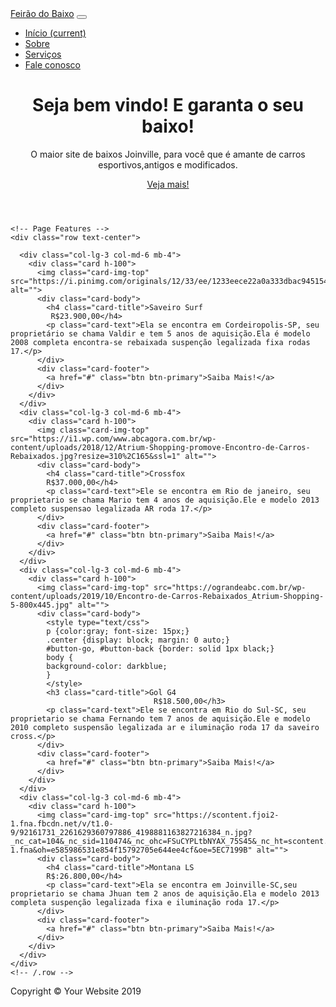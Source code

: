 <!DOCTYPE html>
<html lang="pt">

<head>

  <meta charset="utf-8">
  <meta name="viewport" content="width=device-width, initial-scale=1, shrink-to-fit=no">
  <meta name="description" content="">
  <meta name="author" content="">

  <title>Feirão do Baixo</title>

  <!-- Bootstrap core CSS -->
  <link href="vendor/bootstrap/css/bootstrap.min.css" rel="stylesheet">

  <!-- Custom styles for this template -->
  <link href="css/heroic-features.css" rel="stylesheet">

</head>

<body>

  <!-- Navigation -->
  <nav class="navbar navbar-expand-lg navbar-dark bg-dark fixed-top">
    <div class="container">
      <a class="navbar-brand" href="#">Feirão do Baixo</a>
      <button class="navbar-toggler" type="button" data-toggle="collapse" data-target="#navbarResponsive" aria-controls="navbarResponsive" aria-expanded="false" aria-label="Toggle navigation">
        <span class="navbar-toggler-icon"></span>
      </button>
      <div class="collapse navbar-collapse" id="navbarResponsive">
        <ul class="navbar-nav ml-auto">
          <li class="nav-item active">
            <a class="nav-link" href="#">Início
              <span class="sr-only">(current)</span>
            </a>
          </li>
          <li class="nav-item">
            <a class="nav-link" href="#">Sobre</a>
          </li>
          <li class="nav-item">
            <a class="nav-link" href="#">Serviços</a>
          </li>
          <li class="nav-item">
            <a class="nav-link" href="#">Fale conosco</a>
          </li>
        </ul>
      </div>
    </div>
  </nav>

  <!-- Page Content -->
  <div class="container">
    <!-- Jumbotron Header -->
    <header class="jumbotron my-4">
     <h1 class="display-3">Seja bem vindo! E garanta o seu baixo!</h1>
      <p class="lead">O maior site de baixos Joinville, para você que é amante de carros esportivos,antigos e modificados.</p>
      <a href="#" class="btn btn-primary btn-lg">Veja mais!</a>
    </header>
    
   
    <!-- Page Features -->
    <div class="row text-center">

      <div class="col-lg-3 col-md-6 mb-4">
        <div class="card h-100">
          <img class="card-img-top" src="https://i.pinimg.com/originals/12/33/ee/1233eece22a0a333dbac945154e86aed.jpg" alt="">
          <div class="card-body">
            <h4 class="card-title">Saveiro Surf 
             R$23.900,00</h4>
            <p class="card-text">Ela se encontra em Cordeiropolis-SP, seu proprietário se chama Valdir e tem 5 anos de aquisição.Ela é modelo 2008 completa encontra-se rebaixada suspenção legalizada fixa rodas 17.</p>
          </div>
          <div class="card-footer">
            <a href="#" class="btn btn-primary">Saiba Mais!</a>
          </div>
        </div>
      </div>
      <div class="col-lg-3 col-md-6 mb-4">
        <div class="card h-100">
          <img class="card-img-top" src="https://i1.wp.com/www.abcagora.com.br/wp-content/uploads/2018/12/Atrium-Shopping-promove-Encontro-de-Carros-Rebaixados.jpg?resize=310%2C165&ssl=1" alt="">
          <div class="card-body">
            <h4 class="card-title">Crossfox
            R$37.000,00</h4>
            <p class="card-text">Ele se encontra em Rio de janeiro, seu proprietario se chama Mario tem 4 anos de aquisição.Ele e modelo 2013 completo suspensao legalizada AR roda 17.</p>
          </div>
          <div class="card-footer">
            <a href="#" class="btn btn-primary">Saiba Mais!</a>
          </div>
        </div>
      </div>
      <div class="col-lg-3 col-md-6 mb-4">
        <div class="card h-100">
          <img class="card-img-top" src="https://ograndeabc.com.br/wp-content/uploads/2019/10/Encontro-de-Carros-Rebaixados_Atrium-Shopping-5-800x445.jpg" alt="">
          <div class="card-body">
            <style type="text/css">
            p {color:gray; font-size: 15px;}
            .center {display: block; margin: 0 auto;}
            #button-go, #button-back {border: solid 1px black;}
            body {
            background-color: darkblue; 
            } 
            </style>
            <h3 class="card-title">Gol G4 
                                    R$18.500,00</h3>
            <p class="card-text">Ele se encontra em Rio do Sul-SC, seu proprietario se chama Fernando tem 7 anos de aquisição.Ele e modelo 2010 completo suspensão legalizada ar e iluminação roda 17 da saveiro cross.</p>
          </div>
          <div class="card-footer">
            <a href="#" class="btn btn-primary">Saiba Mais!</a>
          </div>
        </div>
      </div>
      <div class="col-lg-3 col-md-6 mb-4">
        <div class="card h-100">
          <img class="card-img-top" src="https://scontent.fjoi2-1.fna.fbcdn.net/v/t1.0-9/92161731_2261629360797886_4198881163827216384_n.jpg?_nc_cat=104&_nc_sid=110474&_nc_ohc=FSuCYPLtbNYAX_75S45&_nc_ht=scontent.fjoi2-1.fna&oh=e585986531e854f15792705e644ee4cf&oe=5EC7199B" alt="">
          <div class="card-body">
            <h4 class="card-title">Montana LS
            R$:26.800,00</h4>
            <p class="card-text">Ela se encontra em Joinville-SC,seu proprietario se chama Jhuan tem 2 anos de aquisição.Ela e modelo 2013 completa suspenção legalizada fixa e iluminação roda 17.</p>
          </div>
          <div class="card-footer">
            <a href="#" class="btn btn-primary">Saiba Mais!</a>
          </div>
        </div>
      </div>
    </div>
    <!-- /.row -->
  </div>
  <!-- /.container -->
  <!-- Footer -->
  <footer class="py-5 bg-dark">
    <div class="container">
      <p class="m-1 text-center text-white">Copyright &copy; Your Website 2019</p>
    </div>
    <!-- /.container -->
  </footer>
  <!-- Bootstrap core JavaScript -->
  <script src="vendor/jquery/jquery.min.js"></script>
  <script src="vendor/bootstrap/js/bootstrap.bundle.min.js"></script>
</body>
</html>

